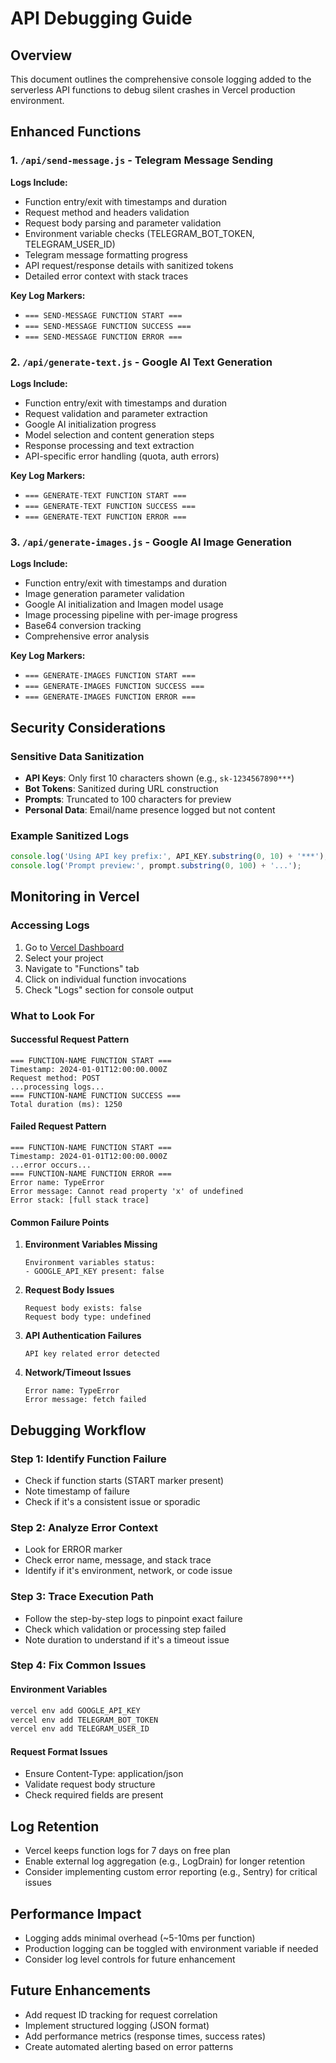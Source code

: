 # API Debugging Guide

## Overview
This document outlines the comprehensive console logging added to the serverless API functions to debug silent crashes in Vercel production environment.

## Enhanced Functions

### 1. `/api/send-message.js` - Telegram Message Sending
**Logs Include:**
- Function entry/exit with timestamps and duration
- Request method and headers validation
- Request body parsing and parameter validation
- Environment variable checks (TELEGRAM_BOT_TOKEN, TELEGRAM_USER_ID)
- Telegram message formatting progress
- API request/response details with sanitized tokens
- Detailed error context with stack traces

**Key Log Markers:**
- `=== SEND-MESSAGE FUNCTION START ===`
- `=== SEND-MESSAGE FUNCTION SUCCESS ===`
- `=== SEND-MESSAGE FUNCTION ERROR ===`

### 2. `/api/generate-text.js` - Google AI Text Generation
**Logs Include:**
- Function entry/exit with timestamps and duration
- Request validation and parameter extraction
- Google AI initialization progress
- Model selection and content generation steps
- Response processing and text extraction
- API-specific error handling (quota, auth errors)

**Key Log Markers:**
- `=== GENERATE-TEXT FUNCTION START ===`
- `=== GENERATE-TEXT FUNCTION SUCCESS ===`
- `=== GENERATE-TEXT FUNCTION ERROR ===`

### 3. `/api/generate-images.js` - Google AI Image Generation
**Logs Include:**
- Function entry/exit with timestamps and duration
- Image generation parameter validation  
- Google AI initialization and Imagen model usage
- Image processing pipeline with per-image progress
- Base64 conversion tracking
- Comprehensive error analysis

**Key Log Markers:**
- `=== GENERATE-IMAGES FUNCTION START ===`
- `=== GENERATE-IMAGES FUNCTION SUCCESS ===`
- `=== GENERATE-IMAGES FUNCTION ERROR ===`

## Security Considerations

### Sensitive Data Sanitization
- **API Keys**: Only first 10 characters shown (e.g., `sk-1234567890***`)
- **Bot Tokens**: Sanitized during URL construction
- **Prompts**: Truncated to 100 characters for preview
- **Personal Data**: Email/name presence logged but not content

### Example Sanitized Logs
```javascript
console.log('Using API key prefix:', API_KEY.substring(0, 10) + '***');
console.log('Prompt preview:', prompt.substring(0, 100) + '...');
```

## Monitoring in Vercel

### Accessing Logs
1. Go to [Vercel Dashboard](https://vercel.com/dashboard)
2. Select your project
3. Navigate to "Functions" tab
4. Click on individual function invocations
5. Check "Logs" section for console output

### What to Look For

#### Successful Request Pattern
```
=== FUNCTION-NAME FUNCTION START ===
Timestamp: 2024-01-01T12:00:00.000Z
Request method: POST
...processing logs...
=== FUNCTION-NAME FUNCTION SUCCESS ===
Total duration (ms): 1250
```

#### Failed Request Pattern
```
=== FUNCTION-NAME FUNCTION START ===
Timestamp: 2024-01-01T12:00:00.000Z
...error occurs...
=== FUNCTION-NAME FUNCTION ERROR ===
Error name: TypeError
Error message: Cannot read property 'x' of undefined
Error stack: [full stack trace]
```

#### Common Failure Points

1. **Environment Variables Missing**
   ```
   Environment variables status:
   - GOOGLE_API_KEY present: false
   ```

2. **Request Body Issues**
   ```
   Request body exists: false
   Request body type: undefined
   ```

3. **API Authentication Failures**
   ```
   API key related error detected
   ```

4. **Network/Timeout Issues**
   ```
   Error name: TypeError
   Error message: fetch failed
   ```

## Debugging Workflow

### Step 1: Identify Function Failure
- Check if function starts (START marker present)
- Note timestamp of failure
- Check if it's a consistent issue or sporadic

### Step 2: Analyze Error Context
- Look for ERROR marker
- Check error name, message, and stack trace
- Identify if it's environment, network, or code issue

### Step 3: Trace Execution Path
- Follow the step-by-step logs to pinpoint exact failure
- Check which validation or processing step failed
- Note duration to understand if it's a timeout issue

### Step 4: Fix Common Issues

#### Environment Variables
```bash
vercel env add GOOGLE_API_KEY
vercel env add TELEGRAM_BOT_TOKEN
vercel env add TELEGRAM_USER_ID
```

#### Request Format Issues
- Ensure Content-Type: application/json
- Validate request body structure
- Check required fields are present

## Log Retention
- Vercel keeps function logs for 7 days on free plan
- Enable external log aggregation (e.g., LogDrain) for longer retention
- Consider implementing custom error reporting (e.g., Sentry) for critical issues

## Performance Impact
- Logging adds minimal overhead (~5-10ms per function)
- Production logging can be toggled with environment variable if needed
- Consider log level controls for future enhancement

## Future Enhancements
- Add request ID tracking for request correlation
- Implement structured logging (JSON format)
- Add performance metrics (response times, success rates)
- Create automated alerting based on error patterns